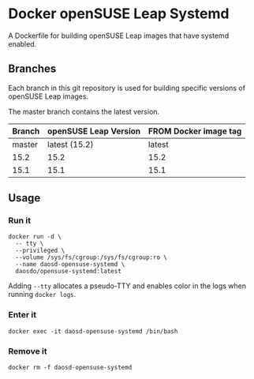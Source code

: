 # Docker openSUSE Leap Systemd

A Dockerfile for building openSUSE Leap images that have systemd enabled.

## Branches

Each branch in this git repository is used for building specific versions
of openSUSE Leap images.

The master branch contains the latest version.

|Branch |openSUSE Leap Version|FROM Docker image tag|
|-------|---------------------|---------------------|
|master |latest (15.2)        |latest               |
|15.2   |15.2                 |15.2                 |
|15.1   |15.1                 |15.1                 |

## Usage

### Run it

```
docker run -d \
  -- tty \
  --privileged \
  --volume /sys/fs/cgroup:/sys/fs/cgroup:ro \
  --name daosd-opensuse-systemd \
  daosdo/opensuse-systemd:latest
```

Adding `--tty` allocates a pseudo-TTY and enables color in the logs when
running `docker logs`.

### Enter it

```
docker exec -it daosd-opensuse-systemd /bin/bash
```

### Remove it

```
docker rm -f daosd-opensuse-systemd
```
